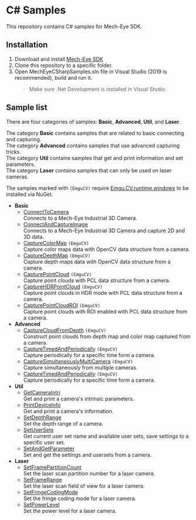 # C# Samples

This repository contains C# samples for Mech-Eye SDK.

## Installation

1. Download and install [Mech-Eye SDK](https://www.mech-mind.com/download/camera-sdk.html)
2. Clone this repository to a specific folder.
3. Open MechEyeCSharpSamples.sln file in Visual Studio (2019 is recommended), build and run it.
    > Make sure .Net Development is installed in Visual Studio.

## Sample list

There are four categories of samples: **Basic**, **Advanced**, **Util**, and **Laser**.  

The category **Basic** contains samples that are related to basic connecting and capturing.  
The category **Advanced** contains samples that use advanced capturing tricks.  
The category **Util** contains samples that get and print information and set parameters.  
The category **Laser** contains samples that can only be used on laser cameras.  

The samples marked with `(EmguCV)` require [Emgu.CV.runtime.windows](https://www.nuget.org/packages/Emgu.CV.runtime.windows/) to be installed via NuGet.

- **Basic**
  - [ConnectToCamera](https://github.com/MechMindRobotics/mecheye_csharp_samples/tree/main/source/Basic/connectToCamera)  
    Connects to a Mech-Eye Industrial 3D Camera.
  - [ConnectAndCaptureImage](https://github.com/MechMindRobotics/mecheye_csharp_samples/tree/main/source/Basic/connectAndCaptureImage)  
    Connects to a Mech-Eye Industrial 3D Camera and capture 2D and 3D data.
  - [CaptureColorMap](https://github.com/MechMindRobotics/mecheye_csharp_samples/tree/main/source/Basic/captureColorMap) `(EmguCV)`  
    Capture color maps data with OpenCV data structure from a camera.
  - [CaptureDepthMap](https://github.com/MechMindRobotics/mecheye_csharp_samples/tree/main/source/Basic/captureDepthMap) `(EmguCV)`  
    Capture depth maps data with OpenCV data structure from a camera.
  - [CapturePointCloud](https://github.com/MechMindRobotics/mecheye_csharp_samples/tree/main/source/Basic/capturePointCloud) `(EmguCV)`  
    Capture point clouds with PCL data structure from a camera.
  - [CaptureHDRPointCloud](https://github.com/MechMindRobotics/mecheye_csharp_samples/tree/main/source/Basic/captureHDRPointCloud) `(EmguCV)`  
    Capture point clouds in HDR mode with PCL data structure from a camera.
  - [CapturePointCloudROI](https://github.com/MechMindRobotics/mecheye_csharp_samples/tree/main/source/Basic/capturePointCloudROI) `(EmguCV)`  
    Capture point clouds with ROI enabled with PCL data structure from a camera.
- **Advanced**
  - [CaptureCloudFromDepth](https://github.com/MechMindRobotics/mecheye_csharp_samples/tree/main/source/Advanced/captureCloudFromDepth) `(EmguCV)`  
    Construct point clouds from depth map and color map captured from a camera.
  - [CaptureTimedAndPeriodically](https://github.com/MechMindRobotics/mecheye_csharp_samples/tree/main/source/Advanced/captureTimedAndPeriodically) `(EmguCV)`  
    Capture periodically for a specific time form a camera.
  - [CaptureSimultaneouslyMultiCamera](https://github.com/MechMindRobotics/mecheye_csharp_samples/tree/main/source/Advanced/captureSimultaneouslyMultiCamera) `(EmguCV)`  
    Capture simultaneously from multiple cameras.
  - [CaptureTimedAndPeriodically](https://github.com/MechMindRobotics/mecheye_csharp_samples/tree/main/source/Advanced/captureTimedAndPeriodically) `(EmguCV)`  
    Capture periodically for a specific time form a camera.
- **Util**
  - [GetCameraIntri](https://github.com/MechMindRobotics/mecheye_csharp_samples/tree/main/source/Util/getCameraIntri)  
    Get and print a camera's intrinsic parameters.
  - [PrintDeviceInfo](https://github.com/MechMindRobotics/mecheye_csharp_samples/tree/main/source/Util/printDeviceInfo)  
    Get and print a camera's information.
  - [SetDepthRange](https://github.com/MechMindRobotics/mecheye_csharp_samples/tree/main/source/Util/setDepthRange)  
    Set the depth range of a camera.
  - [SetUserSets](https://github.com/MechMindRobotics/mecheye_csharp_samples/tree/main/source/Util/setUserSets)  
    Get current user set name and available user sets, save settings to a specific user set.
  - [SetAndGetParameter](https://github.com/MechMindRobotics/mecheye_csharp_samples/tree/main/source/Util/setAndGetParameter)  
    Set and get the settings and usersets from a camera.
- **Laser**
  - [SetFramePartitionCount](https://github.com/MechMindRobotics/mecheye_csharp_samples/tree/main/source/Laser/setFramePartitionCount)  
    Set the laser scan partition number for a laser camera.
  - [SetFrameRange](https://github.com/MechMindRobotics/mecheye_csharp_samples/tree/main/source/Laser/setFrameRange)  
    Set the laser scan field of view for a laser camera.
  - [SetFringeCodingMode](https://github.com/MechMindRobotics/mecheye_csharp_samples/tree/main/source/Laser/setFringeCodingMode)  
    Set the fringe coding mode for a laser camera.
  - [SetPowerLevel](https://github.com/MechMindRobotics/mecheye_csharp_samples/tree/main/source/Laser/setPowerLevel)  
    Set the power level for a laser camera.
